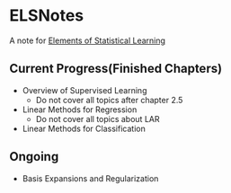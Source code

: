 # ELSNotes
A note for [Elements of Statistical Learning](https://web.stanford.edu/~hastie/ElemStatLearn/)

## Current Progress(Finished Chapters)
* Overview of Supervised Learning
  - Do not cover all topics after chapter 2.5
* Linear Methods for Regression
  - Do not cover all topics about LAR
* Linear Methods for Classification

## Ongoing
* Basis Expansions and Regularization
